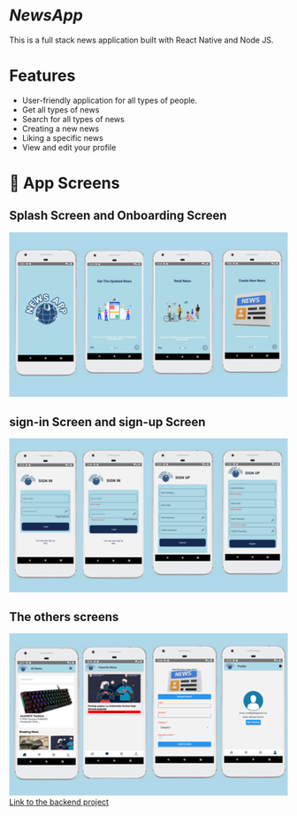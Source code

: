 # ___NewsApp___

This is a full stack news application built with React Native and Node JS.

# Features
- User-friendly application for all types of people.
- Get all types of news
- Search for all types of news
- Creating a new news
- Liking a specific news
- View and edit your profile
  
# 📱 App Screens

## Splash Screen and Onboarding Screen

<img src="assets/image1.png" alt="image">

## sign-in Screen and sign-up Screen

<img src="assets/image2.png" alt="image">

## The others screens

<img src="assets/image3.png" alt="image">
<a href="https://github.com/minelaganovic/NewsApp_Backend">Link to the backend project
</a>
